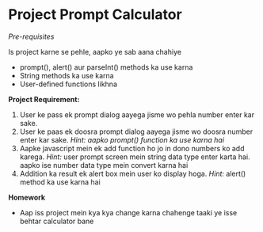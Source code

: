 # Project Prompt Calculator

*Pre-requisites*

Is project karne se pehle, aapko ye sab aana chahiye
- prompt(), alert() aur parseInt() methods ka use karna
- String methods ka use karna
- User-defined functions likhna

**Project Requirement:**

1. User ke pass ek prompt dialog aayega jisme wo pehla number enter kar sake.
2. User ke paas ek doosra prompt dialog aayega jisme wo doosra number enter kar sake.
*Hint: aapko prompt() function ka use karna hai*
3. Aapke javascript mein ek add function ho jo in dono numbers ko add karega.
*Hint:* user prompt screen mein string data type enter karta hai. aapko ise number data type mein convert karna hai
4. Addition ka result ek alert box mein user ko display hoga.
*Hint:* alert() method ka use karna hai


**Homework**
- Aap iss project mein kya kya change karna chahenge taaki ye isse behtar calculator bane
